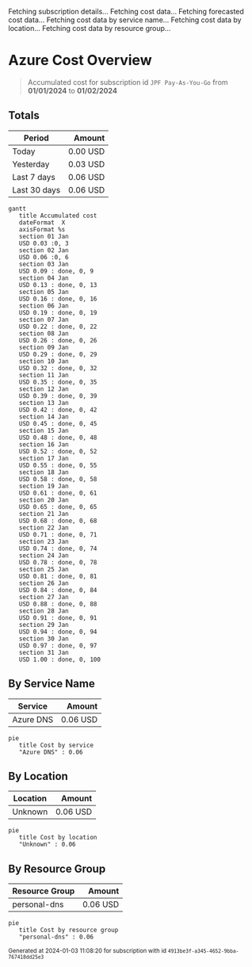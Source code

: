 Fetching subscription details...
Fetching cost data...
Fetching forecasted cost data...
Fetching cost data by service name...
Fetching cost data by location...
Fetching cost data by resource group...
# Azure Cost Overview

> Accumulated cost for subscription id `JPF Pay-As-You-Go` from **01/01/2024** to **01/02/2024**

## Totals

|Period|Amount|
|---|---:|
|Today|0.00 USD|
|Yesterday|0.03 USD|
|Last 7 days|0.06 USD|
|Last 30 days|0.06 USD|

```mermaid
gantt
   title Accumulated cost
   dateFormat  X
   axisFormat %s
   section 01 Jan
   USD 0.03 :0, 3
   section 02 Jan
   USD 0.06 :0, 6
   section 03 Jan
   USD 0.09 : done, 0, 9
   section 04 Jan
   USD 0.13 : done, 0, 13
   section 05 Jan
   USD 0.16 : done, 0, 16
   section 06 Jan
   USD 0.19 : done, 0, 19
   section 07 Jan
   USD 0.22 : done, 0, 22
   section 08 Jan
   USD 0.26 : done, 0, 26
   section 09 Jan
   USD 0.29 : done, 0, 29
   section 10 Jan
   USD 0.32 : done, 0, 32
   section 11 Jan
   USD 0.35 : done, 0, 35
   section 12 Jan
   USD 0.39 : done, 0, 39
   section 13 Jan
   USD 0.42 : done, 0, 42
   section 14 Jan
   USD 0.45 : done, 0, 45
   section 15 Jan
   USD 0.48 : done, 0, 48
   section 16 Jan
   USD 0.52 : done, 0, 52
   section 17 Jan
   USD 0.55 : done, 0, 55
   section 18 Jan
   USD 0.58 : done, 0, 58
   section 19 Jan
   USD 0.61 : done, 0, 61
   section 20 Jan
   USD 0.65 : done, 0, 65
   section 21 Jan
   USD 0.68 : done, 0, 68
   section 22 Jan
   USD 0.71 : done, 0, 71
   section 23 Jan
   USD 0.74 : done, 0, 74
   section 24 Jan
   USD 0.78 : done, 0, 78
   section 25 Jan
   USD 0.81 : done, 0, 81
   section 26 Jan
   USD 0.84 : done, 0, 84
   section 27 Jan
   USD 0.88 : done, 0, 88
   section 28 Jan
   USD 0.91 : done, 0, 91
   section 29 Jan
   USD 0.94 : done, 0, 94
   section 30 Jan
   USD 0.97 : done, 0, 97
   section 31 Jan
   USD 1.00 : done, 0, 100
```

## By Service Name

|Service|Amount|
|---|---:|
|Azure DNS|0.06 USD|

```mermaid
pie
   title Cost by service
   "Azure DNS" : 0.06
```

## By Location

|Location|Amount|
|---|---:|
|Unknown|0.06 USD|

```mermaid
pie
   title Cost by location
   "Unknown" : 0.06
```

## By Resource Group

|Resource Group|Amount|
|---|---:|
|personal-dns|0.06 USD|

```mermaid
pie
   title Cost by resource group
   "personal-dns" : 0.06
```

<sup>Generated at 2024-01-03 11:08:20 for subscription with id `4913be3f-a345-4652-9bba-767418dd25e3`</sup>
